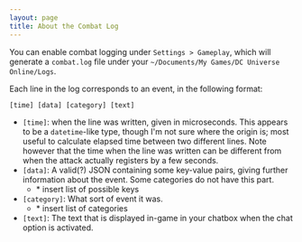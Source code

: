 ```yaml
---
layout: page
title: About the Combat Log
---
```


You can enable combat logging under `Settings > Gameplay`, which will generate a `combat.log` file under your `~/Documents/My Games/DC Universe Online/Logs`.

Each line in the log corresponds to an event, in the following format:

```
[time] [data] [category] [text]
```

* `[time]`: when the line was written, given in microseconds. This appears to be a `datetime`-like type, though I'm not sure where the origin is; most useful to calculate elapsed time between two different lines. Note however that the time when the line was written can be different from when the attack actually registers by a few seconds.
* `[data]`: A valid(?) JSON containing some key-value pairs, giving further information about the event. Some categories do not have this part.
    * \* insert list of possible keys
* `[category]`: What sort of event it was.
    * \* insert list of categories
* `[text]`: The text that is displayed in-game in your chatbox when the chat option is activated.

